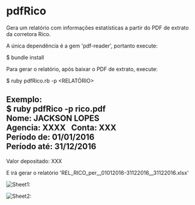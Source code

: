 # pdfRico
Gera um relatório com informações estatísticas a partir do PDF de extrato da corretora Rico.

A única dependência é a gem 'pdf-reader', portanto execute:  

$ bundle install  

Para gerar o relatório, após baixar o PDF de extrato, execute:

$ ruby pdfRico.rb -p <RELATÓRIO>

Exemplo:  
$ ruby pdfRico -p rico.pdf  
Nome: JACKSON LOPES  
Agencia: XXXX    
Conta: XXX  
Período de: 01/01/2016  
Período até: 31/12/2016  
---  
Valor depositado: XXX  

E irá gerar o relatório 'REL_RICO_per__01012016-31122016__31122016.xlsx'

![Sheet1:](https://jacksonlopes.github.io/images/projetos/pdfRico/01.png) 

![Sheet2:](https://jacksonlopes.github.io/images/projetos/pdfRico/01.png) 